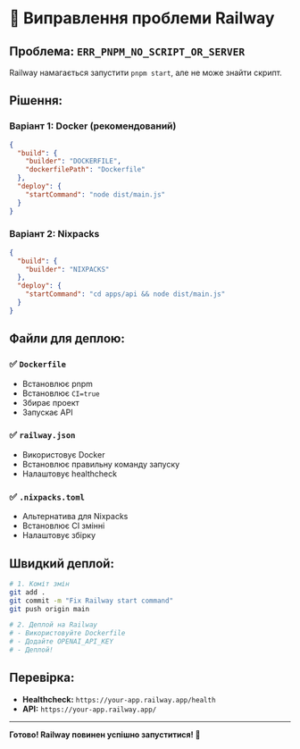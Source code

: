 # 🔧 Виправлення проблеми Railway

## Проблема: `ERR_PNPM_NO_SCRIPT_OR_SERVER`

Railway намагається запустити `pnpm start`, але не може знайти скрипт.

## Рішення:

### Варіант 1: Docker (рекомендований)
```json
{
  "build": {
    "builder": "DOCKERFILE",
    "dockerfilePath": "Dockerfile"
  },
  "deploy": {
    "startCommand": "node dist/main.js"
  }
}
```

### Варіант 2: Nixpacks
```json
{
  "build": {
    "builder": "NIXPACKS"
  },
  "deploy": {
    "startCommand": "cd apps/api && node dist/main.js"
  }
}
```

## Файли для деплою:

### ✅ `Dockerfile`
- Встановлює pnpm
- Встановлює `CI=true`
- Збирає проект
- Запускає API

### ✅ `railway.json`
- Використовує Docker
- Встановлює правильну команду запуску
- Налаштовує healthcheck

### ✅ `.nixpacks.toml`
- Альтернатива для Nixpacks
- Встановлює CI змінні
- Налаштовує збірку

## Швидкий деплой:

```bash
# 1. Коміт змін
git add .
git commit -m "Fix Railway start command"
git push origin main

# 2. Деплой на Railway
# - Використовуйте Dockerfile
# - Додайте OPENAI_API_KEY
# - Деплой!
```

## Перевірка:

- **Healthcheck:** `https://your-app.railway.app/health`
- **API:** `https://your-app.railway.app/`

---

**Готово! Railway повинен успішно запуститися! 🎯**
